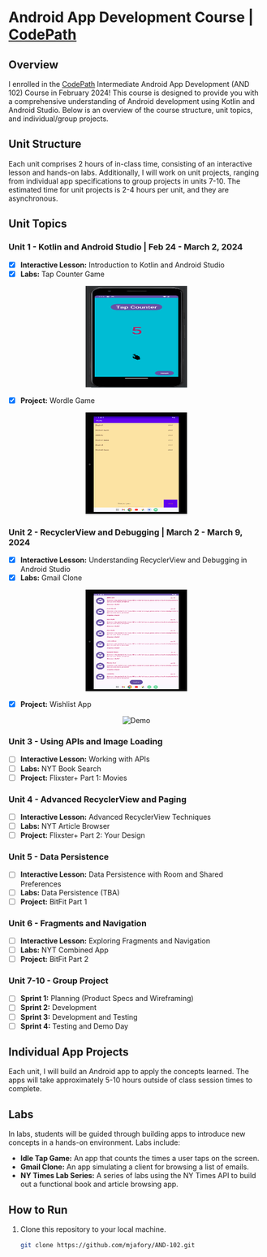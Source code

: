 # Android App Development Course | [CodePath](https://www.codepath.org/)


## Overview

I enrolled in the [CodePath](https://www.codepath.org/) Intermediate Android App Development (AND 102) Course in February 2024! This course is designed to provide you with a comprehensive understanding of Android development using Kotlin and Android Studio. Below is an overview of the course structure, unit topics, and individual/group projects.

## Unit Structure

Each unit comprises 2 hours of in-class time, consisting of an interactive lesson and hands-on labs. Additionally, I will work on unit projects, ranging from individual app specifications to group projects in units 7-10. The estimated time for unit projects is 2-4 hours per unit, and they are asynchronous.

## Unit Topics

### Unit 1 - Kotlin and Android Studio | Feb 24 - March 2, 2024
- [x] **Interactive Lesson:** Introduction to Kotlin and Android Studio
- [x] **Labs:** Tap Counter Game
<p align="center">
  <img src="unit%201/lab/SimpleCounter/demo.png" alt="Demo" width="200" height="200">
</p>

- [x] **Project:** Wordle Game
<p align="center">
  <img src="unit%201/Wordle/demo.gif" alt="Demo" width="200" height="200">
</p>


### Unit 2 - RecyclerView and Debugging | March 2 - March 9, 2024
- [x] **Interactive Lesson:** Understanding RecyclerView and Debugging in Android Studio
- [x] **Labs:** Gmail Clone
<p align="center">
<img src="unit 2/lab/demo.gif" alt="Demo" width="200" height="200">
</p>

- [x] **Project:** Wishlist App

<p align="center">
<img src="unit%25202/project/Wishlist2/demo.gif" alt="Demo" width="200" height="200">
</p>


### Unit 3 - Using APIs and Image Loading
- [ ] **Interactive Lesson:** Working with APIs
- [ ] **Labs:** NYT Book Search
- [ ] **Project:** Flixster+ Part 1: Movies

### Unit 4 - Advanced RecyclerView and Paging
- [ ] **Interactive Lesson:** Advanced RecyclerView Techniques
- [ ] **Labs:** NYT Article Browser
- [ ] **Project:** Flixster+ Part 2: Your Design

### Unit 5 - Data Persistence
- [ ] **Interactive Lesson:** Data Persistence with Room and Shared Preferences
- [ ] **Labs:** Data Persistence (TBA)
- [ ] **Project:** BitFit Part 1

### Unit 6 - Fragments and Navigation
- [ ] **Interactive Lesson:** Exploring Fragments and Navigation
- [ ] **Labs:** NYT Combined App
- [ ] **Project:** BitFit Part 2

### Unit 7-10 - Group Project
- [ ] **Sprint 1:** Planning (Product Specs and Wireframing)
- [ ] **Sprint 2:** Development
- [ ] **Sprint 3:** Development and Testing
- [ ] **Sprint 4:** Testing and Demo Day

## Individual App Projects

Each unit, I  will build an Android app to apply the concepts learned. The apps will take approximately 5-10 hours outside of class session times to complete.

## Labs

In labs, students will be guided through building apps to introduce new concepts in a hands-on environment. Labs include:

- **Idle Tap Game:** An app that counts the times a user taps on the screen.
- **Gmail Clone:** An app simulating a client for browsing a list of emails.
- **NY Times Lab Series:** A series of labs using the NY Times API to build out a functional book and article browsing app.

## How to Run

1. Clone this repository to your local machine.
   ```bash
   git clone https://github.com/mjafory/AND-102.git
